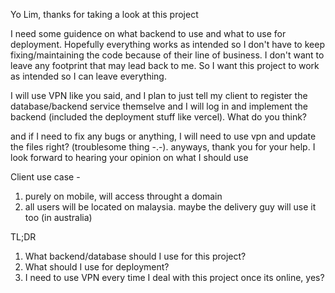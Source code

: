 Yo Lim, thanks for taking a look at this project

I need some guidence on what backend to use and what to use for deployment. Hopefully everything works as intended so I don't have to keep fixing/maintaining the code because of their line of business. I don't want to leave any footprint that may lead back to me. So I want this project to work as intended so I can leave everything.

I will use VPN like you said, and I plan to just tell my client to register the database/backend service themselve and I will log in and implement the backend (included the deployment stuff like vercel). What do you think?

and if I need to fix any bugs or anything, I will need to use vpn and update the files right? (troublesome thing -.-). anyways, thank you for your help. I look forward to hearing your opinion on what I should use

Client use case -

1. purely on mobile, will access throught a domain
2. all users will be located on malaysia. maybe the delivery guy will use it too (in australia)

TL;DR

1. What backend/database should I use for this project?
2. What should I use for deployment?
3. I need to use VPN every time I deal with this project once its online, yes?
